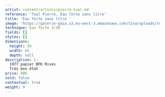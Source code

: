 ```yaml
---
artist: content/artists/pierre-tual.md
reference: 'Tual Pierre, Eau forte sans titre'
title: 'Eau forte sans titre '
image: 'https://galerie-gaia.s3.eu-west-3.amazonaws.com/tina/uploads/tual-pierre/IMG_5406.jpg'
technique: Eau forte 3/30
fields: []
styles: []
dimensions:
  height: 50
  width: 65
  depth: null
description: |-
  1977 papier BFK Rives  
  Très bon état
price: 800
sold: false
contextual: true
weight: 0
---
```


